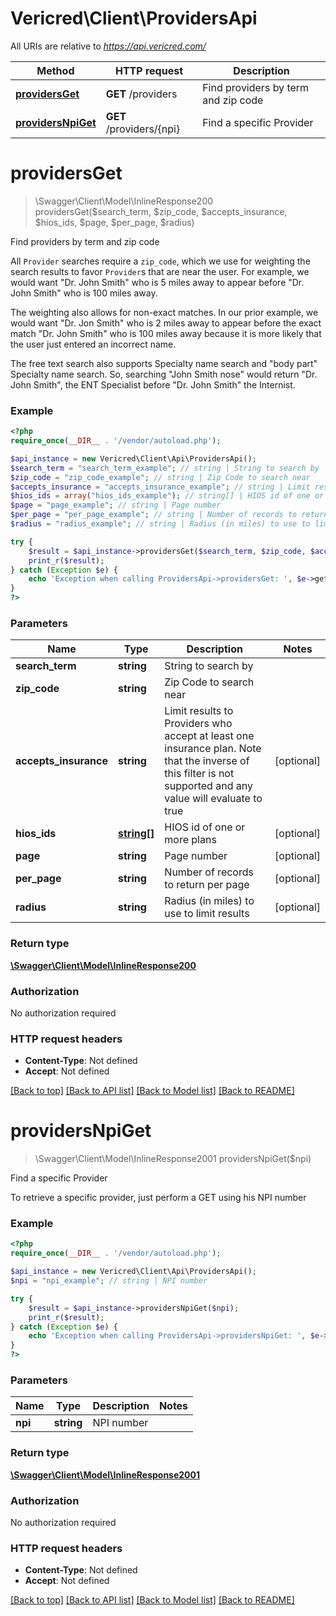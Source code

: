 # Vericred\Client\ProvidersApi

All URIs are relative to *https://api.vericred.com/*

Method | HTTP request | Description
------------- | ------------- | -------------
[**providersGet**](ProvidersApi.md#providersGet) | **GET** /providers | Find providers by term and zip code
[**providersNpiGet**](ProvidersApi.md#providersNpiGet) | **GET** /providers/{npi} | Find a specific Provider


# **providersGet**
> \Swagger\Client\Model\InlineResponse200 providersGet($search_term, $zip_code, $accepts_insurance, $hios_ids, $page, $per_page, $radius)

Find providers by term and zip code

All `Provider` searches require a `zip_code`, which we use for weighting
the search results to favor `Provider`s that are near the user.  For example,
we would want "Dr. John Smith" who is 5 miles away to appear before
"Dr. John Smith" who is 100 miles away.

The weighting also allows for non-exact matches.  In our prior example, we
would want "Dr. Jon Smith" who is 2 miles away to appear before the exact
match "Dr. John Smith" who is 100 miles away because it is more likely that
the user just entered an incorrect name.

The free text search also supports Specialty name search and "body part"
Specialty name search.  So, searching "John Smith nose" would return
"Dr. John Smith", the ENT Specialist before "Dr. John Smith" the Internist.



### Example 
```php
<?php
require_once(__DIR__ . '/vendor/autoload.php');

$api_instance = new Vericred\Client\Api\ProvidersApi();
$search_term = "search_term_example"; // string | String to search by
$zip_code = "zip_code_example"; // string | Zip Code to search near
$accepts_insurance = "accepts_insurance_example"; // string | Limit results to Providers who accept at least one insurance plan.  Note that the inverse of this filter is not supported and any value will evaluate to true
$hios_ids = array("hios_ids_example"); // string[] | HIOS id of one or more plans
$page = "page_example"; // string | Page number
$per_page = "per_page_example"; // string | Number of records to return per page
$radius = "radius_example"; // string | Radius (in miles) to use to limit results

try { 
    $result = $api_instance->providersGet($search_term, $zip_code, $accepts_insurance, $hios_ids, $page, $per_page, $radius);
    print_r($result);
} catch (Exception $e) {
    echo 'Exception when calling ProvidersApi->providersGet: ', $e->getMessage(), "\n";
}
?>
```

### Parameters

Name | Type | Description  | Notes
------------- | ------------- | ------------- | -------------
 **search_term** | **string**| String to search by | 
 **zip_code** | **string**| Zip Code to search near | 
 **accepts_insurance** | **string**| Limit results to Providers who accept at least one insurance plan.  Note that the inverse of this filter is not supported and any value will evaluate to true | [optional] 
 **hios_ids** | [**string[]**](string.md)| HIOS id of one or more plans | [optional] 
 **page** | **string**| Page number | [optional] 
 **per_page** | **string**| Number of records to return per page | [optional] 
 **radius** | **string**| Radius (in miles) to use to limit results | [optional] 

### Return type

[**\Swagger\Client\Model\InlineResponse200**](InlineResponse200.md)

### Authorization

No authorization required

### HTTP request headers

 - **Content-Type**: Not defined
 - **Accept**: Not defined

[[Back to top]](#) [[Back to API list]](../README.md#documentation-for-api-endpoints) [[Back to Model list]](../README.md#documentation-for-models) [[Back to README]](../README.md)

# **providersNpiGet**
> \Swagger\Client\Model\InlineResponse2001 providersNpiGet($npi)

Find a specific Provider

To retrieve a specific provider, just perform a GET using his NPI number



### Example 
```php
<?php
require_once(__DIR__ . '/vendor/autoload.php');

$api_instance = new Vericred\Client\Api\ProvidersApi();
$npi = "npi_example"; // string | NPI number

try { 
    $result = $api_instance->providersNpiGet($npi);
    print_r($result);
} catch (Exception $e) {
    echo 'Exception when calling ProvidersApi->providersNpiGet: ', $e->getMessage(), "\n";
}
?>
```

### Parameters

Name | Type | Description  | Notes
------------- | ------------- | ------------- | -------------
 **npi** | **string**| NPI number | 

### Return type

[**\Swagger\Client\Model\InlineResponse2001**](InlineResponse2001.md)

### Authorization

No authorization required

### HTTP request headers

 - **Content-Type**: Not defined
 - **Accept**: Not defined

[[Back to top]](#) [[Back to API list]](../README.md#documentation-for-api-endpoints) [[Back to Model list]](../README.md#documentation-for-models) [[Back to README]](../README.md)


